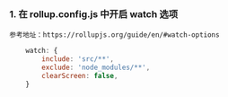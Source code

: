 ### 1. 在 rollup.config.js 中开启 watch 选项

`参考地址：https://rollupjs.org/guide/en/#watch-options`
```js
    watch: {
        include: 'src/**',
        exclude: 'node_modules/**',
        clearScreen: false,
    }

```